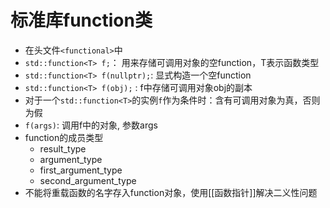 # 标准库function类

- 在头文件`<functional>`中
- `std::function<T> f;`： 用来存储可调用对象的空function，T表示函数类型
- `std::function<T> f(nullptr);`: 显式构造一个空function
- `std::function<T> f(obj);` :  f中存储可调用对象obj的副本
- 对于一个`std::function<T>`的实例`f`作为条件时：含有可调用对象为真，否则为假
- `f(args)`: 调用f中的对象, 参数args
- function的成员类型
  - result_type
  - argument_type
  - first_argument_type
  - second_argument_type
- 不能将重载函数的名字存入function对象，使用[[函数指针]]解决二义性问题 
